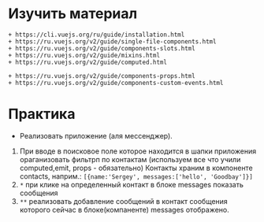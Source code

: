﻿# Изучить материал
    + https://cli.vuejs.org/ru/guide/installation.html
    + https://ru.vuejs.org/v2/guide/single-file-components.html
    + https://ru.vuejs.org/v2/guide/components-slots.html
    + https://ru.vuejs.org/v2/guide/mixins.html
    + https://ru.vuejs.org/v2/guide/computed.html

    + https://ru.vuejs.org/v2/guide/components-props.html
    + https://ru.vuejs.org/v2/guide/components-custom-events.html
# Практика
    
* Реализовать приложение (аля мессенджер). 
 1) При вводе в поисковое поле которое находится в шапки приложения  ораганизовать фильтрп по контактам (используем все что учили computed,emit, props - обязательно)
 Контакты храним в компоненте contacts, наприм.:
 `[{name:'Sergey', messages:['hello', 'Goodbay']}]`
 2) `*` при клике на определенный контакт в блоке messages показать сообщения
 3) `**` реализовать добавление сообщений в контакт сообщения которого сейчас в блоке(компаненте) messages отображено.

